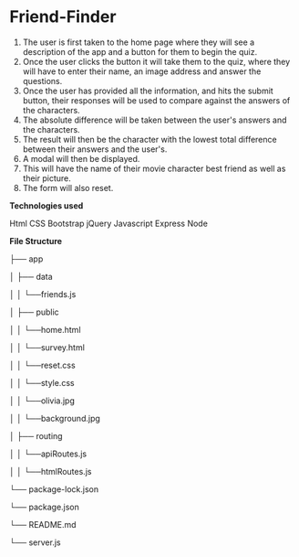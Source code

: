 # Friend-Finder

1. The user is first taken to the home page where they will see a description of the app and a button for them to begin the quiz. 
2. Once the user clicks the button it will take them to the quiz, where they will have to enter their name, an image address and answer the questions. 
3. Once the user has provided all the information, and hits the submit button, their responses will be used to compare against the answers of the characters. 
4. The absolute difference will be taken between the user's answers and the characters. 
5. The result will then be the character with the lowest total difference between their answers and the user's.
6. A modal will then be displayed. 
7. This will have the name of their movie character best friend as well as their picture. 
8. The form will also reset. 


**Technologies used**

Html
CSS
Bootstrap
jQuery
Javascript
Express
Node

**File Structure**

├── app

│   ├── data

│   │   └──friends.js

│   ├── public

│   │   └──home.html

│   │   └──survey.html

│   │   └──reset.css

│   │   └──style.css

│   │   └──olivia.jpg

│   │   └──background.jpg

│   ├── routing

│   │   └──apiRoutes.js

│   │   └──htmlRoutes.js

└── package-lock.json

└── package.json

└── README.md

└── server.js
